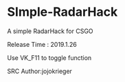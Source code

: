 # SImple-RadarHack
A simple RadarHack for CSGO  

Release Time : 2019.1.26  

Use VK_F11 to toggle function  

SRC Author:jojokrieger  
